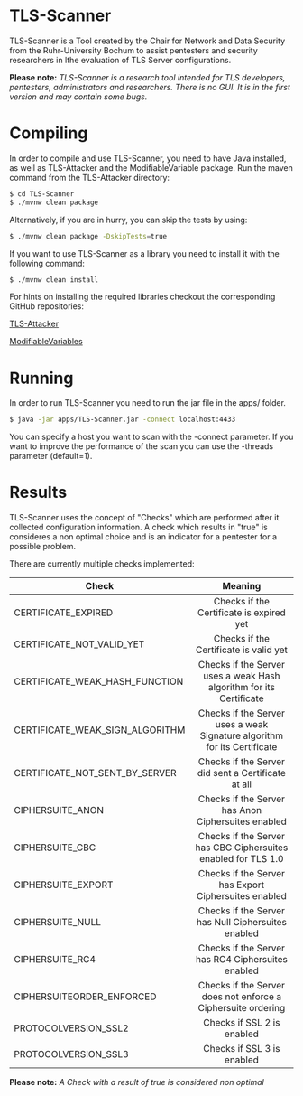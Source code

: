 # TLS-Scanner
TLS-Scanner is a Tool created by the Chair for Network and Data Security from the Ruhr-University Bochum to assist pentesters and security researchers in lthe evaluation of TLS Server configurations. 

**Please note:**  *TLS-Scanner is a research tool intended for TLS developers, pentesters, administrators and researchers. There is no GUI. It is in the first version and may contain some bugs.*

# Compiling
In order to compile and use TLS-Scanner, you need to have Java installed, as well as TLS-Attacker and the ModifiableVariable package. Run the maven command from the TLS-Attacker directory:
```bash
$ cd TLS-Scanner
$ ./mvnw clean package

```
Alternatively, if you are in hurry, you can skip the tests by using:
```bash
$ ./mvnw clean package -DskipTests=true
```

If you want to use TLS-Scanner as a library you need to install it with the following command:
```bash
$ ./mvnw clean install
```

For hints on installing the required libraries checkout the corresponding GitHub repositories:

[TLS-Attacker](https://github.com/RUB-NDS/TLS-Attacker-Development)

[ModifiableVariables](https://github.com/RUB-NDS/ModifiableVariable)

# Running
In order to run TLS-Scanner you need to run the jar file in the apps/ folder.

```bash
$ java -jar apps/TLS-Scanner.jar -connect localhost:4433
```

You can specify a host you want to scan with the -connect parameter. If you want to improve the performance of the scan you can use the -threads parameter (default=1).


# Results
TLS-Scanner uses the concept of "Checks" which are performed after it collected configuration information. A check which results in "true" is consideres a non optimal choice and is an indicator for a pentester for a possible problem.

There are currently multiple checks implemented:


| Check                           | Meaning                                                                  | 
| ------------------------------- |:------------------------------------------------------------------------:|
| CERTIFICATE_EXPIRED             | Checks if the Certificate is expired yet                                 |
| CERTIFICATE_NOT_VALID_YET       | Checks if the Certificate is valid yet                                   |
| CERTIFICATE_WEAK_HASH_FUNCTION  | Checks if the Server uses a weak Hash algorithm for its Certificate      |
| CERTIFICATE_WEAK_SIGN_ALGORITHM | Checks if the Server uses a weak Signature algorithm for its Certificate |
| CERTIFICATE_NOT_SENT_BY_SERVER  | Checks if the Server did sent a Certificate at all                       |
| CIPHERSUITE_ANON                | Checks if the Server has Anon Ciphersuites enabled                       |
| CIPHERSUITE_CBC                 | Checks if the Server has CBC Ciphersuites enabled for TLS 1.0            | 
| CIPHERSUITE_EXPORT              | Checks if the Server has Export Ciphersuites enabled                     |
| CIPHERSUITE_NULL                | Checks if the Server has Null Ciphersuites enabled                       |
| CIPHERSUITE_RC4                 | Checks if the Server has RC4 Ciphersuites enabled                        |
| CIPHERSUITEORDER_ENFORCED       | Checks if the Server does not enforce a Ciphersuite ordering             |
| PROTOCOLVERSION_SSL2            | Checks if SSL 2 is enabled                                               |
| PROTOCOLVERSION_SSL3            | Checks if SSL 3 is enabled                                               |

**Please note:**  *A Check with a _result_ of true is considered non optimal*
